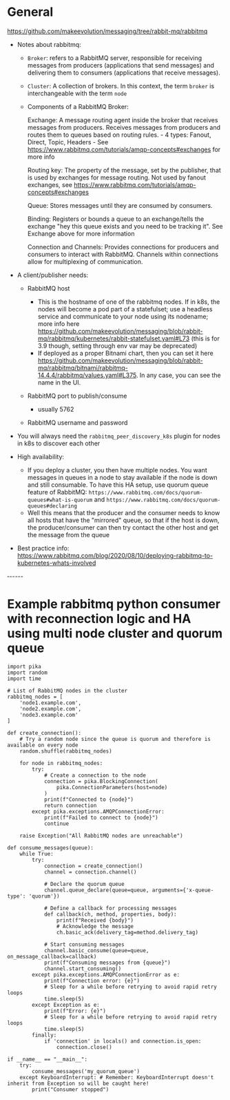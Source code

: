 # General

https://github.com/makeevolution/messaging/tree/rabbit-mq/rabbitmq

- Notes about rabbitmq:
  - `Broker`: refers to a RabbitMQ server, responsible for receiving messages from producers (applications that send messages) and delivering them to consumers (applications that receive messages).
  - `Cluster`: A collection of brokers. In this context, the term `broker` is interchangeable with the term `node`
  - Components of a RabbitMQ Broker:

    Exchange: A message routing agent inside the broker that receives messages from producers. Receives messages from producers and routes them to queues based on routing rules.
        - 4 types: Fanout, Direct, Topic, Headers
        - See https://www.rabbitmq.com/tutorials/amqp-concepts#exchanges for more info

    Routing key: The property of the message, set by the publisher, that is used by exchanges for message routing. Not used by fanout exchanges, see https://www.rabbitmq.com/tutorials/amqp-concepts#exchanges

    Queue: Stores messages until they are consumed by consumers.

    Binding: Registers or bounds a queue to an exchange/tells the exchange "hey this queue exists and you need to be tracking it". See Exchange above for more information

    Connection and Channels: Provides connections for producers and consumers to interact with RabbitMQ. Channels within connections allow for multiplexing of communication.

- A client/publisher needs:

    - RabbitMQ host
        - This is the hostname of one of the rabbitmq nodes. If in k8s, the nodes will become a pod part of a statefulset; use a headless service and communicate to your node using its nodename; more info here https://github.com/makeevolution/messaging/blob/rabbit-mq/rabbitmq/kubernetes/rabbit-statefulset.yaml#L73 (this is for 3.9 though, setting through env var may be deprecated)
        - If deployed as a proper Bitnami chart, then you can set it here https://github.com/makeevolution/messaging/blob/rabbit-mq/rabbitmq/bitnami/rabbitmq-14.4.4/rabbitmq/values.yaml#L375. In any case, you can see the name in the UI.

    - RabbitMQ port to publish/consume
        - usually 5762
    - RabbitMQ username and password

- You will always need the `rabbitmq_peer_discovery_k8s` plugin for nodes in k8s to discover each other

- High availability:
    - If you deploy a cluster, you then have multiple nodes. You want messages in queues in a node to stay available if the node is down and still consumable. To have this HA setup, use quorum queue feature of RabbitMQ:  `https://www.rabbitmq.com/docs/quorum-queues#what-is-quorum` and `https://www.rabbitmq.com/docs/quorum-queues#declaring`
    - Well this means that the producer and the consumer needs to know all hosts that have the "mirrored" queue, so that if the host is down, the producer/consumer can then try contact the other host and get the message from the queue

- Best practice info: https://www.rabbitmq.com/blog/2020/08/10/deploying-rabbitmq-to-kubernetes-whats-involved


‐-----
# Example rabbitmq python consumer with reconnection logic and HA using multi node cluster and quorum queue
```
import pika
import random
import time

# List of RabbitMQ nodes in the cluster
rabbitmq_nodes = [
    'node1.example.com',
    'node2.example.com',
    'node3.example.com'
]

def create_connection():
    # Try a random node since the queue is quorum and therefore is available on every node
    random.shuffle(rabbitmq_nodes)

    for node in rabbitmq_nodes:
        try:
            # Create a connection to the node
            connection = pika.BlockingConnection(
                pika.ConnectionParameters(host=node)
            )
            print(f"Connected to {node}")
            return connection
        except pika.exceptions.AMQPConnectionError:
            print(f"Failed to connect to {node}")
            continue

    raise Exception("All RabbitMQ nodes are unreachable")

def consume_messages(queue):
    while True:
        try:
            connection = create_connection()
            channel = connection.channel()

            # Declare the quorum queue
            channel.queue_declare(queue=queue, arguments={'x-queue-type': 'quorum'})

            # Define a callback for processing messages
            def callback(ch, method, properties, body):
                print(f"Received {body}")
                # Acknowledge the message
                ch.basic_ack(delivery_tag=method.delivery_tag)

            # Start consuming messages
            channel.basic_consume(queue=queue, on_message_callback=callback)
            print(f"Consuming messages from {queue}")
            channel.start_consuming()
        except pika.exceptions.AMQPConnectionError as e:
            print(f"Connection error: {e}")
            # Sleep for a while before retrying to avoid rapid retry loops
            time.sleep(5)
        except Exception as e:
            print(f"Error: {e}")
            # Sleep for a while before retrying to avoid rapid retry loops
            time.sleep(5)
        finally:
            if 'connection' in locals() and connection.is_open:
                connection.close()

if __name__ == "__main__":
    try:
        consume_messages('my_quorum_queue')
    except KeyboardInterrupt: # Remember: KeyboardInterrupt doesn't inherit from Exception so will be caught here!
        print("Consumer stopped")